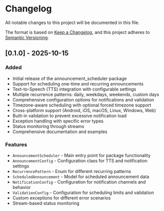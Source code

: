 # Changelog

All notable changes to this project will be documented in this file.

The format is based on [Keep a Changelog](https://keepachangelog.com/en/1.0.0/),
and this project adheres to [Semantic
  Versioning](https://semver.org/spec/v2.0.0.html).

## [0.1.0] - 2025-10-15

### Added

- Initial release of the announcement_scheduler package
- Support for scheduling one-time and recurring announcements
- Text-to-Speech (TTS) integration with configurable settings
- Multiple recurrence patterns: daily, weekdays, weekends, custom days
- Comprehensive configuration options for notifications and validation
- Timezone-aware scheduling with optional forced timezone support
- Cross-platform support (Android, iOS, macOS, Linux, Windows, Web)
- Built-in validation to prevent excessive notification load
- Exception handling with specific error types
- Status monitoring through streams
- Comprehensive documentation and examples

### Features

- `AnnouncementScheduler` - Main entry point for package functionality
- `AnnouncementConfig` - Configuration class for TTS and notification settings
- `RecurrencePattern` - Enum for different recurring patterns
- `ScheduledAnnouncement` - Model for scheduled announcement data
- `NotificationConfig` - Configuration for notification channels and behavior
- `ValidationConfig` - Configuration for scheduling limits and validation
- Custom exceptions for different error scenarios
- Stream-based status monitoring
